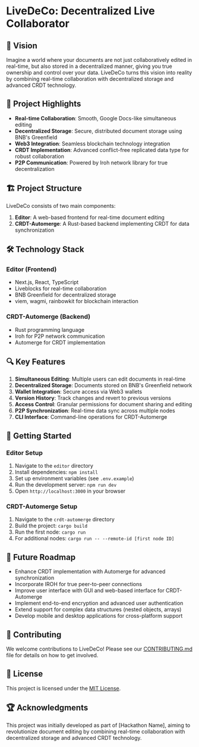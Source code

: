 # LiveDeCo: Decentralized Live Collaborator

## 🚀 Vision

Imagine a world where your documents are not just collaboratively edited in real-time, but also stored in a decentralized manner, giving you true ownership and control over your data. LiveDeCo turns this vision into reality by combining real-time collaboration with decentralized storage and advanced CRDT technology.

## 🌟 Project Highlights

- **Real-time Collaboration**: Smooth, Google Docs-like simultaneous editing
- **Decentralized Storage**: Secure, distributed document storage using BNB's Greenfield
- **Web3 Integration**: Seamless blockchain technology integration
- **CRDT Implementation**: Advanced conflict-free replicated data type for robust collaboration
- **P2P Communication**: Powered by Iroh network library for true decentralization

## 🏗 Project Structure

LiveDeCo consists of two main components:

1. **Editor**: A web-based frontend for real-time document editing
2. **CRDT-Automerge**: A Rust-based backend implementing CRDT for data synchronization

## 🛠 Technology Stack

### Editor (Frontend)
- Next.js, React, TypeScript
- Liveblocks for real-time collaboration
- BNB Greenfield for decentralized storage
- viem, wagmi, rainbowkit for blockchain interaction

### CRDT-Automerge (Backend)
- Rust programming language
- Iroh for P2P network communication
- Automerge for CRDT implementation

## 🔍 Key Features

1. **Simultaneous Editing**: Multiple users can edit documents in real-time
2. **Decentralized Storage**: Documents stored on BNB's Greenfield network
3. **Wallet Integration**: Secure access via Web3 wallets
4. **Version History**: Track changes and revert to previous versions
5. **Access Control**: Granular permissions for document sharing and editing
6. **P2P Synchronization**: Real-time data sync across multiple nodes
7. **CLI Interface**: Command-line operations for CRDT-Automerge

## 🚀 Getting Started

### Editor Setup
1. Navigate to the `editor` directory
2. Install dependencies: `npm install`
3. Set up environment variables (see `.env.example`)
4. Run the development server: `npm run dev`
5. Open `http://localhost:3000` in your browser

### CRDT-Automerge Setup
1. Navigate to the `crdt-automerge` directory
2. Build the project: `cargo build`
3. Run the first node: `cargo run`
4. For additional nodes: `cargo run -- --remote-id [first node ID]`

## 🔮 Future Roadmap

- Enhance CRDT implementation with Automerge for advanced synchronization
- Incorporate IROH for true peer-to-peer connections
- Improve user interface with GUI and web-based interface for CRDT-Automerge
- Implement end-to-end encryption and advanced user authentication
- Extend support for complex data structures (nested objects, arrays)
- Develop mobile and desktop applications for cross-platform support

## 🤝 Contributing

We welcome contributions to LiveDeCo! Please see our [CONTRIBUTING.md](CONTRIBUTING.md) file for details on how to get involved.

## 📜 License

This project is licensed under the [MIT License](LICENSE).

## 🏆 Acknowledgments

This project was initially developed as part of [Hackathon Name], aiming to revolutionize document editing by combining real-time collaboration with decentralized storage and advanced CRDT technology.
